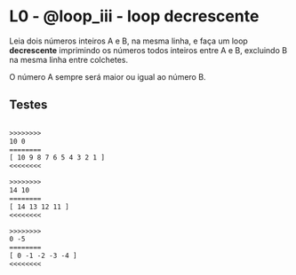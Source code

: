 # L0 - @loop_iii - loop decrescente

Leia dois números inteiros A e B, na mesma linha, e faça um loop **decrescente** imprimindo os números todos inteiros entre A e B, excluindo B na mesma linha entre colchetes.

O número A sempre será maior ou igual ao número B.

## Testes

```txt

>>>>>>>>
10 0
========
[ 10 9 8 7 6 5 4 3 2 1 ]
<<<<<<<<

>>>>>>>>
14 10
========
[ 14 13 12 11 ]
<<<<<<<<

>>>>>>>>
0 -5
========
[ 0 -1 -2 -3 -4 ]
<<<<<<<<

```

